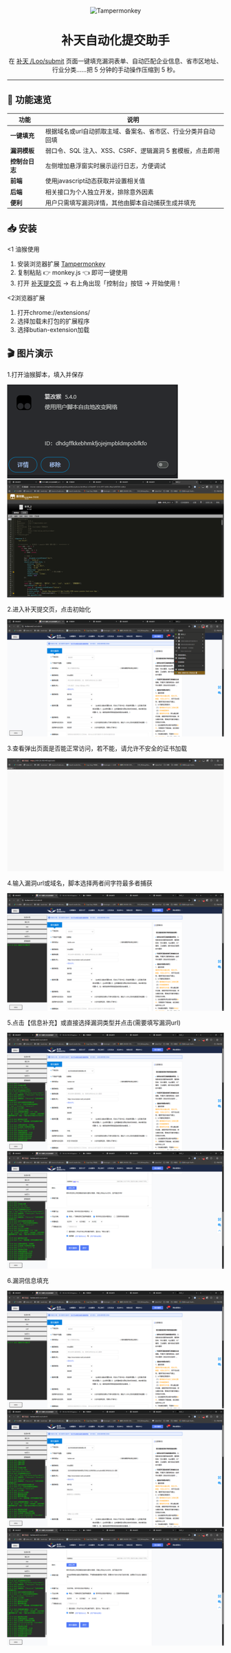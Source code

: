 <p align="center">
  <img src="https://img.shields.io/badge/Tampermonkey-用户脚本-blue" alt="Tampermonkey" />
</p>

<h1 align="center">补天自动化提交助手</h1>
<p align="center">
  在 <a href="https://www.butian.net/Loo/submit">补天 /Loo/submit</a> 页面一键填充漏洞表单、自动匹配企业信息、省市区地址、行业分类……把 5 分钟的手动操作压缩到 5 秒。
</p>

---

## 🚀 功能速览
| 功能 | 说明 |
|---|---|
| **一键填充** | 根据域名或url自动抓取主域、备案名、省市区、行业分类并自动回填 |
| **漏洞模板** | 弱口令、SQL 注入、XSS、CSRF、逻辑漏洞 5 套模板，点击即用 |
| **控制台日志** | 左侧增加悬浮窗实时展示运行日志，方便调试 |
| **前端** | 使用javascript动态获取并设置相关值 |
| **后端** | 相关接口为个人独立开发，排除意外因素 |
| **便利** | 用户只需填写漏洞详情，其他由脚本自动捕获生成并填充 |

## 📥 安装
<1 油猴使用
1. 安装浏览器扩展 [Tampermonkey](https://www.tampermonkey.net/)  
2. 复制粘贴 👉 monkey.js 👈 即可一键使用  
3. 打开 [补天提交页](https://www.butian.net/Loo/submit) → 右上角出现「控制台」按钮 → 开始使用！

<2浏览器扩展
1. 打开chrome://extensions/
2. 选择加载未打包的扩展程序
3. 选择butian-extension加载




## 🎬 图片演示
1.打开油猴脚本，填入并保存

![demo](./png/1.png)
![demo](./png/2.png)

2.进入补天提交页，点击初始化

![demo](./png/3.png)

3.查看弹出页面是否能正常访问，若不能，请允许不安全的证书加载

![demo](./png/4.png)

4.输入漏洞url或域名，脚本选择两者间字符最多者捕获

![demo](./png/5.png)

5.点击【信息补充】或直接选择漏洞类型并点击(需要填写漏洞url)

![demo](./png/6.png)
![demo](./png/7.png)

6.漏洞信息填充
   
![demo](./png/8.png)
![demo](./png/9.png)
![demo](./png/10.png)
